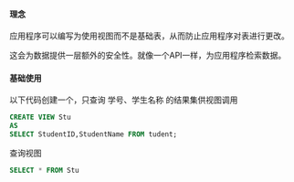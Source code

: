 #### 理念

应用程序可以编写为使用视图而不是基础表，从而防止应用程序对表进行更改。 

这会为数据提供一层额外的安全性。就像一个API一样，为应用程序检索数据。

#### 基础使用

以下代码创建一个，只查询 学号、学生名称 的结果集供视图调用

```sql
CREATE VIEW Stu
AS
SELECT StudentID,StudentName FROM tudent;
```

查询视图

```sql
SELECT * FROM Stu
```

